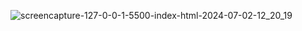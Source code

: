                 
                             
![screencapture-127-0-0-1-5500-index-html-2024-07-02-12_20_19](https://github.com/Irshad-shaikh-19/Ecommerce/assets/131243886/9b4d2498-1f49-4c64-8650-10f9271988bb)

         


               




                         

